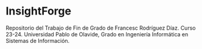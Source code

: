 # InsightForge
Repositorio del Trabajo de Fin de Grado de Francesc Rodríguez Díaz. Curso 23-24. Universidad Pablo de Olavide, Grado en Ingeniería Informática en Sistemas de Información.
